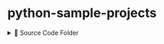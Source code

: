 # python-sample-projects



<details>
  <summary>📂 Source Code Folder</summary>

  # This folder contains the main application source code. It is organized as follows:



